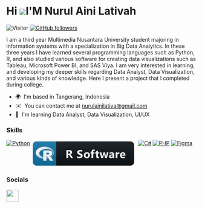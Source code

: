 Hi ![](https://user-images.githubusercontent.com/18350557/176309783-0785949b-9127-417c-8b55-ab5a4333674e.gif)I'M Nurul Aini Lativah
==========================================================================================================================================

![Visitor](https://visitor-badge.laobi.icu/badge?page_id=rievaps.repoName) [![GitHub followers](https://img.shields.io/github/followers/rievaps.svg?style=social&label=Follow)](https://github.com/rievaps?tab=followers)<br/>

I am a third year Multimedia Nusantara University student majoring in information systems with a specialization in Big Data Analytics. In these three years I have learned several programming languages such as Python, R, and also studied various software for creating data visualizations such as Tableau, Microsoft Power BI, and SAS Viya. I am very interested in learning, and developing my deeper skills regarding Data Analyst, Data Visualization, and various kinds of knowledge. Here I present a project that I completed during college.

*   🌍  I'm based in Tangerang, Indonesia
*   ✉️  You can contact me at [nurulainilativa@gmail.com](mailto:nurulainilativa@gmail.com)
*   🧠  I'm learning Data Analyst, Data Visualization, UI/UX
### Skills 
<p align="left">
<a href="https://www.python.org/" target="_blank" rel="noreferrer"><img src="https://raw.githubusercontent.com/danielcranney/readme-generator/main/public/icons/skills/python-colored.svg" width="36" height="36" alt="Python" /></a>
 <img src="https://github.com/MikeCodesDotNET/ColoredBadges/blob/master/svg/dev/languages/rsoftware.svg" alt="rstudio" style="vertical-align:top; margin:4px">
<a href="https://docs.microsoft.com/en-us/dotnet/csharp/" target="_blank" rel="noreferrer"><img src="https://raw.githubusercontent.com/danielcranney/readme-generator/main/public/icons/skills/csharp-colored.svg" width="36" height="36" alt="C#" /></a>
<a href="https://www.php.net/" target="_blank" rel="noreferrer"><img src="https://raw.githubusercontent.com/danielcranney/readme-generator/main/public/icons/skills/php-colored.svg" width="36" height="36" alt="PHP" /></a>
<a href="https://www.figma.com/" target="_blank" rel="noreferrer"><img src="https://raw.githubusercontent.com/danielcranney/readme-generator/main/public/icons/skills/figma-colored.svg" width="36" height="36" alt="Figma" /></a>
</p>
             
 ### Socials
                  
<p align="left">
                          
<a href="https://www.linkedin.com/in/nurulainilativah/" target="_blank" rel="noreferrer"><img src="https://raw.githubusercontent.com/danielcranney/readme-generator/main/public/icons/socials/linkedin.svg" width="32" height="32" /></a></p>
